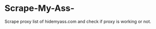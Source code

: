 Scrape-My-Ass-
==============

Scrape proxy list of hidemyass.com and check if proxy is working or not.